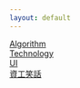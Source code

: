 ```yaml
---
layout: default
---
```


[Algorithm](./Algorithm_folder/)  
[Technology](./Technology_folder/)  
[UI](./UI_folder/)  
[資工笑話](./資工笑話.html)  
